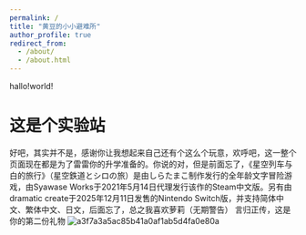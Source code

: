 ```yaml
---
permalink: /
title: "黄豆的小小避难所"
author_profile: true
redirect_from: 
  - /about/
  - /about.html
---
```


hallo!world!

这是个实验站
======
好吧，其实并不是，感谢你让我想起来自己还有个这么个玩意，欢呼吧，这一整个页面现在都是为了雷雷你的升学准备的。你说的对，但是前面忘了，《星空列车与白的旅行》（星空鉄道とシロの旅）是由しらたまこ制作发行的全年龄文字冒险游戏，由Syawase Works于2021年5月14日代理发行该作的Steam中文版。另有由dramatic create于2025年12月11日发售的Nintendo Switch版，并支持简体中文、繁体中文、日文，后面忘了，总之我喜欢萝莉（无期警告）
言归正传，这是你的第二份礼物
![a3f7a3a5ac85b41a0af1ab5d4fa0e80a](https://github.com/user-attachments/assets/88d15453-0e71-4966-a5d2-dc9800014774)
